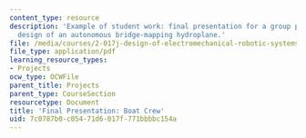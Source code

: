 ```yaml
---
content_type: resource
description: 'Example of student work: final presentation for a group project on the
  design of an autonomous bridge-mapping hydroplane.'
file: /media/courses/2-017j-design-of-electromechanical-robotic-systems-fall-2009/7c0787b0c05471d6017f771bbbbc154a_MIT2_017JF09_sw2_final.pdf
file_type: application/pdf
learning_resource_types:
- Projects
ocw_type: OCWFile
parent_title: Projects
parent_type: CourseSection
resourcetype: Document
title: 'Final Presentation: Boat Crew'
uid: 7c0787b0-c054-71d6-017f-771bbbbc154a
---
```

